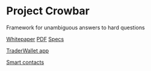# Project Crowbar

Framework for unambiguous answers to hard questions

[Whitepaper](https://docs.google.com/document/d/11MtR-4FYARr7WNcKnOAvAuPz7u9lFxK_C2otKnQOKyM/edit?usp=sharing) [PDF](https://github.com/vhnatyk/ProjectCrowbar/blob/master/Documentation/Project%20Crowbar%20-%20Whitepaper%20v%200.1.5a.pdf) [Specs](https://github.com/vhnatyk/ProjectCrowbar/tree/master/Documentation/specs)

[TraderWallet app](https://github.com/vhnatyk/ProjectCrowbar.TraderWallet)

[Smart contacts](https://github.com/vhnatyk/ProjectCrowbar.SmartContractSuite)
